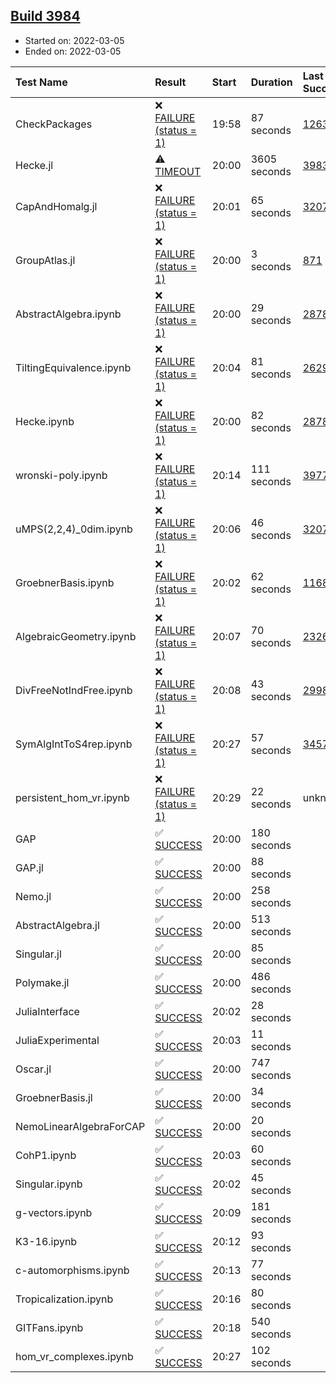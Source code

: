 ## [Build 3984](https://oscarci.mathematik.uni-kl.de/job/oscar-stable/3984/)

* Started on: 2022-03-05
* Ended on: 2022-03-05

| Test Name    | Result | Start | Duration | Last Success | First Failure |
|:-------------|:-------|:------|:---------|:-------------|:--------------|
| CheckPackages | ❌ [FAILURE (status = 1)](https://oscarci.mathematik.uni-kl.de/job/oscar-stable/3984/artifact/logs/build-3984/CheckPackages.log) | 19:58 | 87 seconds | [1263](https://oscarci.mathematik.uni-kl.de/job/oscar-stable/1263/) | [1264](https://oscarci.mathematik.uni-kl.de/job/oscar-stable/1264/) |
| Hecke.jl | ⚠ [TIMEOUT](https://oscarci.mathematik.uni-kl.de/job/oscar-stable/3984/artifact/logs/build-3984/Hecke.jl.log) | 20:00 | 3605 seconds | [3983](https://oscarci.mathematik.uni-kl.de/job/oscar-stable/3983/) | [3984](https://oscarci.mathematik.uni-kl.de/job/oscar-stable/3984/) |
| CapAndHomalg.jl | ❌ [FAILURE (status = 1)](https://oscarci.mathematik.uni-kl.de/job/oscar-stable/3984/artifact/logs/build-3984/CapAndHomalg.jl.log) | 20:01 | 65 seconds | [3207](https://oscarci.mathematik.uni-kl.de/job/oscar-stable/3207/) | [3208](https://oscarci.mathematik.uni-kl.de/job/oscar-stable/3208/) |
| GroupAtlas.jl | ❌ [FAILURE (status = 1)](https://oscarci.mathematik.uni-kl.de/job/oscar-stable/3984/artifact/logs/build-3984/GroupAtlas.jl.log) | 20:00 | 3 seconds | [871](https://oscarci.mathematik.uni-kl.de/job/oscar-stable/871/) | [872](https://oscarci.mathematik.uni-kl.de/job/oscar-stable/872/) |
| AbstractAlgebra.ipynb | ❌ [FAILURE (status = 1)](https://oscarci.mathematik.uni-kl.de/job/oscar-stable/3984/artifact/logs/build-3984/AbstractAlgebra.ipynb.log) | 20:00 | 29 seconds | [2878](https://oscarci.mathematik.uni-kl.de/job/oscar-stable/2878/) | [2879](https://oscarci.mathematik.uni-kl.de/job/oscar-stable/2879/) |
| TiltingEquivalence.ipynb | ❌ [FAILURE (status = 1)](https://oscarci.mathematik.uni-kl.de/job/oscar-stable/3984/artifact/logs/build-3984/TiltingEquivalence.ipynb.log) | 20:04 | 81 seconds | [2629](https://oscarci.mathematik.uni-kl.de/job/oscar-stable/2629/) | [2630](https://oscarci.mathematik.uni-kl.de/job/oscar-stable/2630/) |
| Hecke.ipynb | ❌ [FAILURE (status = 1)](https://oscarci.mathematik.uni-kl.de/job/oscar-stable/3984/artifact/logs/build-3984/Hecke.ipynb.log) | 20:00 | 82 seconds | [2878](https://oscarci.mathematik.uni-kl.de/job/oscar-stable/2878/) | [2879](https://oscarci.mathematik.uni-kl.de/job/oscar-stable/2879/) |
| wronski-poly.ipynb | ❌ [FAILURE (status = 1)](https://oscarci.mathematik.uni-kl.de/job/oscar-stable/3984/artifact/logs/build-3984/wronski-poly.ipynb.log) | 20:14 | 111 seconds | [3977](https://oscarci.mathematik.uni-kl.de/job/oscar-stable/3977/) | [3978](https://oscarci.mathematik.uni-kl.de/job/oscar-stable/3978/) |
| uMPS(2,2,4)_0dim.ipynb | ❌ [FAILURE (status = 1)](https://oscarci.mathematik.uni-kl.de/job/oscar-stable/3984/artifact/logs/build-3984/uMPS-2-2-4-_0dim.ipynb.log) | 20:06 | 46 seconds | [3207](https://oscarci.mathematik.uni-kl.de/job/oscar-stable/3207/) | [3208](https://oscarci.mathematik.uni-kl.de/job/oscar-stable/3208/) |
| GroebnerBasis.ipynb | ❌ [FAILURE (status = 1)](https://oscarci.mathematik.uni-kl.de/job/oscar-stable/3984/artifact/logs/build-3984/GroebnerBasis.ipynb.log) | 20:02 | 62 seconds | [1168](https://oscarci.mathematik.uni-kl.de/job/oscar-stable/1168/) | [1169](https://oscarci.mathematik.uni-kl.de/job/oscar-stable/1169/) |
| AlgebraicGeometry.ipynb | ❌ [FAILURE (status = 1)](https://oscarci.mathematik.uni-kl.de/job/oscar-stable/3984/artifact/logs/build-3984/AlgebraicGeometry.ipynb.log) | 20:07 | 70 seconds | [2326](https://oscarci.mathematik.uni-kl.de/job/oscar-stable/2326/) | [2327](https://oscarci.mathematik.uni-kl.de/job/oscar-stable/2327/) |
| DivFreeNotIndFree.ipynb | ❌ [FAILURE (status = 1)](https://oscarci.mathematik.uni-kl.de/job/oscar-stable/3984/artifact/logs/build-3984/DivFreeNotIndFree.ipynb.log) | 20:08 | 43 seconds | [2998](https://oscarci.mathematik.uni-kl.de/job/oscar-stable/2998/) | [2999](https://oscarci.mathematik.uni-kl.de/job/oscar-stable/2999/) |
| SymAlgIntToS4rep.ipynb | ❌ [FAILURE (status = 1)](https://oscarci.mathematik.uni-kl.de/job/oscar-stable/3984/artifact/logs/build-3984/SymAlgIntToS4rep.ipynb.log) | 20:27 | 57 seconds | [3457](https://oscarci.mathematik.uni-kl.de/job/oscar-stable/3457/) | [3458](https://oscarci.mathematik.uni-kl.de/job/oscar-stable/3458/) |
| persistent_hom_vr.ipynb | ❌ [FAILURE (status = 1)](https://oscarci.mathematik.uni-kl.de/job/oscar-stable/3984/artifact/logs/build-3984/persistent_hom_vr.ipynb.log) | 20:29 | 22 seconds | unknown | unknown |
| GAP | ✅ [SUCCESS](https://oscarci.mathematik.uni-kl.de/job/oscar-stable/3984/artifact/logs/build-3984/GAP.log) | 20:00 | 180 seconds |  |  |
| GAP.jl | ✅ [SUCCESS](https://oscarci.mathematik.uni-kl.de/job/oscar-stable/3984/artifact/logs/build-3984/GAP.jl.log) | 20:00 | 88 seconds |  |  |
| Nemo.jl | ✅ [SUCCESS](https://oscarci.mathematik.uni-kl.de/job/oscar-stable/3984/artifact/logs/build-3984/Nemo.jl.log) | 20:00 | 258 seconds |  |  |
| AbstractAlgebra.jl | ✅ [SUCCESS](https://oscarci.mathematik.uni-kl.de/job/oscar-stable/3984/artifact/logs/build-3984/AbstractAlgebra.jl.log) | 20:00 | 513 seconds |  |  |
| Singular.jl | ✅ [SUCCESS](https://oscarci.mathematik.uni-kl.de/job/oscar-stable/3984/artifact/logs/build-3984/Singular.jl.log) | 20:00 | 85 seconds |  |  |
| Polymake.jl | ✅ [SUCCESS](https://oscarci.mathematik.uni-kl.de/job/oscar-stable/3984/artifact/logs/build-3984/Polymake.jl.log) | 20:00 | 486 seconds |  |  |
| JuliaInterface | ✅ [SUCCESS](https://oscarci.mathematik.uni-kl.de/job/oscar-stable/3984/artifact/logs/build-3984/JuliaInterface.log) | 20:02 | 28 seconds |  |  |
| JuliaExperimental | ✅ [SUCCESS](https://oscarci.mathematik.uni-kl.de/job/oscar-stable/3984/artifact/logs/build-3984/JuliaExperimental.log) | 20:03 | 11 seconds |  |  |
| Oscar.jl | ✅ [SUCCESS](https://oscarci.mathematik.uni-kl.de/job/oscar-stable/3984/artifact/logs/build-3984/Oscar.jl.log) | 20:00 | 747 seconds |  |  |
| GroebnerBasis.jl | ✅ [SUCCESS](https://oscarci.mathematik.uni-kl.de/job/oscar-stable/3984/artifact/logs/build-3984/GroebnerBasis.jl.log) | 20:00 | 34 seconds |  |  |
| NemoLinearAlgebraForCAP | ✅ [SUCCESS](https://oscarci.mathematik.uni-kl.de/job/oscar-stable/3984/artifact/logs/build-3984/NemoLinearAlgebraForCAP.log) | 20:00 | 20 seconds |  |  |
| CohP1.ipynb | ✅ [SUCCESS](https://oscarci.mathematik.uni-kl.de/job/oscar-stable/3984/artifact/logs/build-3984/CohP1.ipynb.log) | 20:03 | 60 seconds |  |  |
| Singular.ipynb | ✅ [SUCCESS](https://oscarci.mathematik.uni-kl.de/job/oscar-stable/3984/artifact/logs/build-3984/Singular.ipynb.log) | 20:02 | 45 seconds |  |  |
| g-vectors.ipynb | ✅ [SUCCESS](https://oscarci.mathematik.uni-kl.de/job/oscar-stable/3984/artifact/logs/build-3984/g-vectors.ipynb.log) | 20:09 | 181 seconds |  |  |
| K3-16.ipynb | ✅ [SUCCESS](https://oscarci.mathematik.uni-kl.de/job/oscar-stable/3984/artifact/logs/build-3984/K3-16.ipynb.log) | 20:12 | 93 seconds |  |  |
| c-automorphisms.ipynb | ✅ [SUCCESS](https://oscarci.mathematik.uni-kl.de/job/oscar-stable/3984/artifact/logs/build-3984/c-automorphisms.ipynb.log) | 20:13 | 77 seconds |  |  |
| Tropicalization.ipynb | ✅ [SUCCESS](https://oscarci.mathematik.uni-kl.de/job/oscar-stable/3984/artifact/logs/build-3984/Tropicalization.ipynb.log) | 20:16 | 80 seconds |  |  |
| GITFans.ipynb | ✅ [SUCCESS](https://oscarci.mathematik.uni-kl.de/job/oscar-stable/3984/artifact/logs/build-3984/GITFans.ipynb.log) | 20:18 | 540 seconds |  |  |
| hom_vr_complexes.ipynb | ✅ [SUCCESS](https://oscarci.mathematik.uni-kl.de/job/oscar-stable/3984/artifact/logs/build-3984/hom_vr_complexes.ipynb.log) | 20:27 | 102 seconds |  |  |
